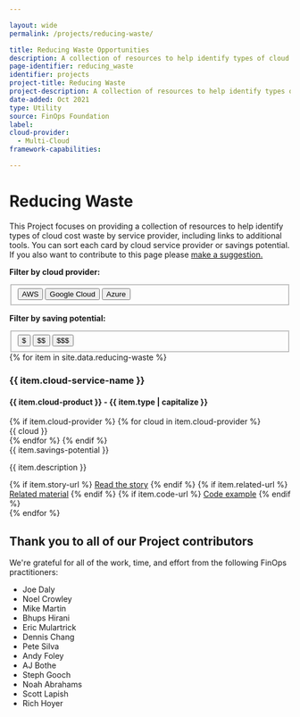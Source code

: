 ```yaml
---

layout: wide
permalink: /projects/reducing-waste/

title: Reducing Waste Opportunities
description: A collection of resources to help identify types of cloud cost waste by service provider, including links to additional tools.
page-identifier: reducing_waste
identifier: projects
project-title: Reducing Waste
project-description: A collection of resources to help identify types of cloud cost waste by service provider, including links to additional tools.
date-added: Oct 2021
type: Utility
source: FinOps Foundation
label: 
cloud-provider: 
  - Multi-Cloud
framework-capabilities:

---
```


<h1>Reducing Waste</h1>

<p>This Project focuses on providing a collection of resources to help identify types of cloud cost waste by service provider, including links to additional tools. You can sort each card by cloud service provider or savings potential. If you also want to contribute to this page please <a href="javascript:void(0);" onclick="modalToggle('modal-contribute')">make a suggestion.</a></p>

<b>Filter by cloud provider:</b>
<fieldset data-filter-group class="mb-4">
  <button type="button" class="badge-dgrey" data-toggle=".aws">AWS</button>
  <button type="button" class="badge-dgrey" data-toggle=".gcp">Google Cloud</button>
  <button type="button" class="badge-dgrey" data-toggle=".azure">Azure</button>
</fieldset>

<b>Filter by saving potential:</b>
<fieldset data-filter-group>
  <button type="button" class="badge-dgrey" data-toggle=".saving-1">&#36;</button>
  <button type="button" class="badge-dgrey" data-toggle=".saving-2">&#36;&#36;</button>
  <button type="button" class="badge-dgrey" data-toggle=".saving-3">&#36;&#36;&#36;</button>
</fieldset>

<div class="flex flex-col md:flex-row flex-wrap items-stretch mt-4 js-waste" id="js-waste">
{% for item in site.data.reducing-waste %}
  <div class="md:w-1/2 p-3 flex items-stretch mix {% if item.cloud-provider %}{% for cloud in item.cloud-provider %}{{ cloud | downcase }} {% endfor %}{% endif %} {% if item.savings-potential == '$' %}saving-1 {% elsif item.savings-potential == '$$' %} saving-2 {% elsif item.savings-potential == '$$$' %} saving-3 {% endif %}">
    <div class="w-full bg-gray-100 rounded-lg px-6 py-8 border-solid border-gray-100 border hover:border-green-500 transition-colors duration-200 shadow-sm cursor-pointer">
      <h3 class="text-xl font-bold text-gray-700 mb-2 mt-0 leading-6">{{ item.cloud-service-name }}</h3>
      <h4 class="my-4 mt-0 text-base font-normal text-gray-700 tracking-tight">{{ item.cloud-product }} - {{ item.type | capitalize }}</h4>
      <div class="my-2">
        {% if item.cloud-provider %} 
          {% for cloud in item.cloud-provider %}
            <div class="text-sm font-semibold text-gray-700 tracking-wider uppercase inline-block pr-4 py-px">{{ cloud }}</div>
          {% endfor %}
        {% endif %}
        <div class="text-sm font-semibold text-gray-700 tracking-wider uppercase inline-block px-2 py-px">{{ item.savings-potential }}</div>
      </div>
      <p>{{ item.description }}</p>
      {% if item.story-url %}
        <a class="py-1 px-2 shadow-sm text-sm rounded-md text-white bg-green-500 hover:bg-green-600 transition-colors duration-200 mb-1 inline-block" href="{{ item.story-url }}">Read the story</a>
      {% endif %}
      {% if item.related-url %}
        <a class="py-1 px-2 shadow-sm text-sm rounded-md text-white bg-green-500 hover:bg-green-600 transition-colors duration-200 mb-1 inline-block" href="{{ item.related-url }}">Related material</a>
      {% endif %}
      {% if item.code-url %}
        <a class="py-1 px-2 shadow-sm text-sm rounded-md text-white bg-green-500 hover:bg-green-600 transition-colors duration-200 mb-1 inline-block" href="{{ item.code-url }}">Code example</a>
      {% endif %}
    </div>
  </div>
{% endfor %}
</div>


<h2>Thank you to all of our Project contributors</h2>
<p>We're grateful for all of the work, time, and effort from the following FinOps practitioners:</p>
<ul>
  <li>Joe Daly</li>
  <li>Noel Crowley</li>
  <li>Mike Martin</li>
  <li>Bhups Hirani</li>
  <li>Eric Mulartrick</li>
  <li>Dennis Chang</li>
  <li>Pete Silva</li>
  <li>Andy Foley</li>
  <li>AJ Bothe</li>
  <li>Steph Gooch</li>
  <li>Noah Abrahams</li>
  <li>Scott Lapish</li>
  <li>Rich Hoyer</li>
</ul>

<!-- <div class="flex md:flex-row flex-wrap items-stretch p-4 rounded-md mt-4">
{% for person in site.data.people %}
  {% if person.groups contains 'ambassador' %}
     <div class="w-1/2 md:w-1/3 p-2 flex">
      <a href="{{ person.linkedin-url }}" class="flex bg-gray-100 w-full items-stretch p-4 rounded-lg shadow-sm border-solid border-gray-200 border hover:-translate-y-1 hover:shadow-lg transition transform duration-500 hover:border-green-500">
          <div>
            <img src="/img/people/ambassadors/{{ person.image }}" alt="{{ person.name }}" width="50" class="rounded-full inline-block" />
          </div>
          <div class="flex-grow pl-4">
            <h5 class="mt-2 mb-1 leading-tight font-bold">{{ person.name }}</h5>
            <p class="m-0 leading-tight text-sm">{{ person.company }}</p>
          </div>
          <div>
            <svg class="h-4 w-4" fill="currentColor" viewBox="0 0 24 24" aria-hidden="true">
              <path class="st0" d="M21.8,0H2.2C1,0,0,1,0,2.2v19.7C0,23,1,24,2.2,24h19.7c1.2,0,2.2-1,2.2-2.2V2.2C24,1,23,0,21.8,0z M7.4,20.7
                c0,0.3-0.3,0.6-0.6,0.6H4.1c-0.3,0-0.6-0.3-0.6-0.6V9.4c0-0.3,0.3-0.6,0.6-0.6h2.7c0.3,0,0.6,0.3,0.6,0.6V20.7z M5.5,7.8
                C4,7.8,2.9,6.6,2.9,5.2S4,2.6,5.5,2.6S8,3.8,8,5.2S6.9,7.8,5.5,7.8z M21.5,20.8c0,0.3-0.3,0.6-0.6,0.6H18c-0.3,0-0.6-0.3-0.6-0.6
                v-5.3c0-0.8,0.2-3.5-2.1-3.5c-1.8,0-2.1,1.8-2.2,2.6v6.1c0,0.3-0.3,0.6-0.6,0.6H9.8c-0.3,0-0.6-0.3-0.6-0.6V9.4
                c0-0.3,0.3-0.6,0.6-0.6h2.8c0.3,0,0.6,0.3,0.6,0.6v1c0.7-1,1.6-1.8,3.7-1.8c4.6,0,4.6,4.3,4.6,6.7L21.5,20.8L21.5,20.8z"/>
            </svg>
          </div>
      </a>
    </div>
  {% endif %}
{% endfor %}
</div> -->